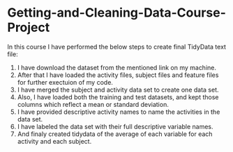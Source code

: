 # Getting-and-Cleaning-Data-Course-Project
In this course I have performed the below steps to create final TidyData text file:

1. I have download the dataset from the mentioned link on my machine.
2. After that I have loaded the activity files, subject files and feature files for further exectuion of my code.
3. I have merged the subject and activity data set to create one data set.
3. Also, I have loaded both the training and test datasets, and kept those columns which reflect a mean or standard deviation.
4. I have provided descriptive activity names to name the activities in the data set.
5. I have labeled the data set with their full descriptive variable names.
6. And finaly created tidydata of the average of each variable for each activity and each subject.
